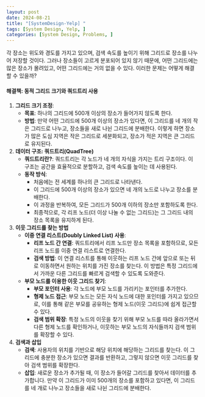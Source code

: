 ```yaml
---
layout: post
date: 2024-08-21
title: "[SystemDesign-Yelp] "
tags: [System Design, Yelp, ]
categories: [System Design, Problems, ]
---
```



각 장소는 위도와 경도를 가지고 있으며, 검색 속도를 높이기 위해 그리드로 장소를 나누어 저장할 것이다. 그러나 장소들이 고르게 분포되어 있지 않기 때문에, 어떤 그리드에는 많은 장소가 몰려있고, 어떤 그리드에는 거의 없을 수 있다. 이러한 문제는 어떻게 해결할 수 있을까?


#### 해결책: 동적 그리드 크기와 쿼드트리 사용

1. **그리드 크기 조정**:
	- **목표**: 하나의 그리드에 500개 이상의 장소가 들어가지 않도록 한다.
	- **방법**: 만약 어떤 그리드에 500개 이상의 장소가 있다면, 이 그리드를 네 개의 작은 그리드로 나누고, 장소들을 새로 나뉜 그리드에 분배한다. 이렇게 하면 장소가 많은 도심 지역은 작은 그리드로 세분화되고, 장소가 적은 지역은 큰 그리드로 유지된다.
2. **데이터 구조: 쿼드트리(QuadTree)**
	- **쿼드트리란?**: 쿼드트리는 각 노드가 네 개의 자식을 가지는 트리 구조이다. 이 구조는 공간을 효율적으로 분할하고, 검색 속도를 높이는 데 사용된다.
	- **동작 방식**:
		- 처음에는 전 세계를 하나의 큰 그리드로 나타낸다.
		- 이 그리드에 500개 이상의 장소가 있으면 네 개의 노드로 나누고 장소를 분배한다.
		- 이 과정을 반복하여, 모든 그리드가 500개 이하의 장소만 포함하도록 한다.
		- 최종적으로, 각 리프 노드(더 이상 나눌 수 없는 그리드)는 그 그리드 내의 장소 목록을 유지하게 된다.
3. **이웃 그리드를 찾는 방법**
	- **이중 연결 리스트(Doubly Linked List) 사용**:
		- **리프 노드 간 연결**: 쿼드트리에서 리프 노드만 장소 목록을 포함하므로, 모든 리프 노드를 이중 연결 리스트로 연결한다.
		- **검색 방법**: 이 연결 리스트를 통해 이웃하는 리프 노드 간에 앞으로 또는 뒤로 이동하면서 원하는 위치를 가진 장소를 찾는다. 이 방법은 특정 그리드에서 가까운 다른 그리드를 빠르게 검색할 수 있도록 도와준다.
	- **부모 노드를 이용한 이웃 그리드 찾기**:
		- **부모 포인터 사용**: 각 노드에 부모 노드를 가리키는 포인터를 추가한다.
		- **형제 노드 접근**: 부모 노드는 모든 자식 노드에 대한 포인터를 가지고 있으므로, 이를 통해 같은 부모를 공유하는 형제 노드(이웃 그리드)에 쉽게 접근할 수 있다.
		- **검색 범위 확장**: 특정 노드의 이웃을 찾기 위해 부모 노드를 따라 올라가면서 다른 형제 노드를 확인하거나, 이웃하는 부모 노드의 자식들까지 검색 범위를 확장할 수 있다.
4. **검색과 삽입**
	- **검색**: 사용자의 위치를 기반으로 해당 위치에 해당하는 그리드를 찾는다. 이 그리드에 충분한 장소가 있으면 결과를 반환하고, 그렇지 않으면 이웃 그리드를 찾아 검색 범위를 확장한다.
	- **삽입**: 새로운 장소가 추가될 때, 이 장소가 들어갈 그리드를 찾아서 데이터를 추가합니다. 만약 이 그리드가 이미 500개의 장소를 포함하고 있다면, 이 그리드를 네 개로 나누고 장소들을 새로 나뉜 그리드에 분배한다.
